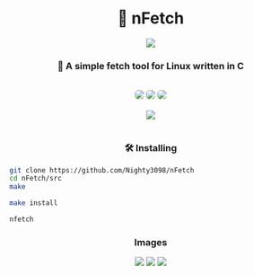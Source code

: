 <div align="center">
    <h1>🌿 nFetch</h1>
<img src="https://github.com/user-attachments/assets/3573f2d4-7909-41bd-98c9-31dc0ae6eea8"/>
    <h3>🌆 A simple fetch tool for Linux written in C</h3>
    <br>
    <a href="./LICENSE.md"><img  class="badge" src="https://img.shields.io/github/license/Nighty3098/nFetch?style=for-the-badge&color=a6e0b8&logoColor=ffffff&labelColor=1c1c29"  style="border-radius: 5px;"/></a>
    <img class="badge" src="https://img.shields.io/github/stars/Nighty3098/nFetch?style=for-the-badge&color=eed49f&logoColor=D9E0EE&labelColor=1c1c29" style="border-radius: 5px;"/>
    <img class="badge" src="https://img.shields.io/github/forks/Nighty3098/nFetch?style=for-the-badge&color=9dc3ea&logoColor=D9E0EE&labelColor=1c1c29"  style="border-radius: 5px;"/><br>
    <br>
    <a href="https://discord.com/channels/1238858182403559505"><img src="https://img.shields.io/discord/1238858182403559505?style=for-the-badge&color=c6a0f6&labelColor=363a4f&logo=discord&logoColor=cad3f5"></a>
    <br><br>
</div>
<h3 align="center">🛠️ Installing</h3>

```bash
git clone https://github.com/Nighty3098/nFetch
cd nFetch/src
make
```

```bash
make install
```

```bash
nfetch
```

<div align="center">
    <h3>Images</h3>


<img src="https://github.com/user-attachments/assets/e56f3088-aa77-422d-8897-545663e596a4"/>
<img src="https://github.com/user-attachments/assets/69c368ad-82fb-403c-90ba-c4ae196ba22a"/>
<img src="https://github.com/user-attachments/assets/14950b17-0836-44a7-9c4e-b1f2b4364651"/>

</div>
